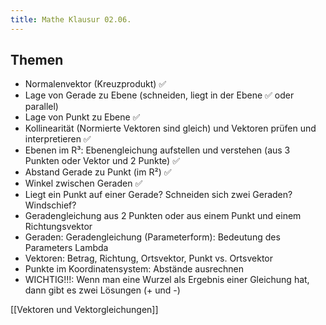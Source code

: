 ```yaml
---
title: Mathe Klausur 02.06.
---
```

## Themen

- Normalenvektor (Kreuzprodukt) ✅
- Lage von Gerade zu Ebene (schneiden, liegt in der Ebene ✅ oder parallel)
- Lage von Punkt zu Ebene ✅
- Kollinearität (Normierte Vektoren sind gleich) und Vektoren prüfen und interpretieren ✅
- Ebenen im R³: Ebenengleichung aufstellen und verstehen (aus 3 Punkten oder Vektor und 2 Punkte) ✅
- Abstand Gerade zu Punkt (im R²) ✅
- Winkel zwischen Geraden ✅
- Liegt ein Punkt auf einer Gerade? Schneiden sich zwei Geraden? Windschief?
- Geradengleichung aus 2 Punkten oder aus einem Punkt und einem Richtungsvektor
- Geraden: Geradengleichung (Parameterform): Bedeutung des Parameters Lambda
- Vektoren: Betrag, Richtung, Ortsvektor, Punkt vs. Ortsvektor
- Punkte im Koordinatensystem: Abstände ausrechnen
- WICHTIG!!!: Wenn man eine Wurzel als Ergebnis einer Gleichung hat, dann gibt es zwei Lösungen (+ und -)

[[Vektoren und Vektorgleichungen]]